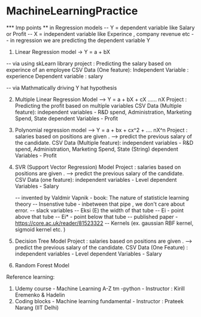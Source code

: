 # MachineLearningPractice


*** Imp points ** in Regression models 
	-- Y = dependent variable  like Salary or Profit 
	-- X  = independent variable like Experince , company revenue etc 
	-- in regression we are predicting the dependent variable Y

  1. Linear Regression model  -> Y = a + bX

  -- via using skLearn library
  		project : Predicting the salary based on experince of an employee
  		CSV Data (One feature): Independent Variable : experience
  					Dependent variable : salary


  -- via Mathmatically driving Y hat hypothesis

  2. Multiple Linear Regression Model --> Y = a + bX + cX ...... nX
  		Project : Predicting the profit based on multiple variables 
  		CSV Data (Multiple feature): independent variables - R&D spend, Administration, Marketing Spend, State
  					dependent Variables - Profit

  3. Polynomial regression model --> Y = a + bx + cx^2 + .... nX^n 
  		Project : salaries based on positions are given . -->  predict the previous salary of the candidate.
  		CSV Data (Multiple feature): independent variables - R&D spend, Administration, Marketing Spend, State (String)
  					dependent Variables - Profit


  4. SVR (Support Vector Regression) Model
  		Project : salaries based on positions are given . -->  predict the previous salary of the candidate.
  		CSV Data (one feature): independent variables - Level 
  					dependent Variables - Salary

  		-- invented by Valdmir Vapnik - book: The nature of statisticle learning theory 
  		-- Insenstive tube - inbetween that pipe , we don't care about error.
  			-- slack variables 
  			-- Eksi (E) the width of that tube 
  				-- Ei  - point above that tube 
  				-- Ei* - point below that tube
  		-- published paper - https://core.ac.uk/reader/81523322
  		-- Kernels (ex. gaussian RBF kernel, sigmoid kernel etc. )

  5. Decision Tree Model
  		Project : salaries based on positions are given . -->  predict the previous salary of the candidate.
  		CSV Data (One Feature) : independent variables - Level
  					dependent Variables - Salary

  6. Random Forest Model


  Reference learning:

  1. Udemy course - Machine Learning A-Z tm -python  - Instructor : Kirill Eremenko & Hadelin
  2. Coding blocks  - Machine learning fundamental - Instructor : Prateek Narang (IIT Delhi)

